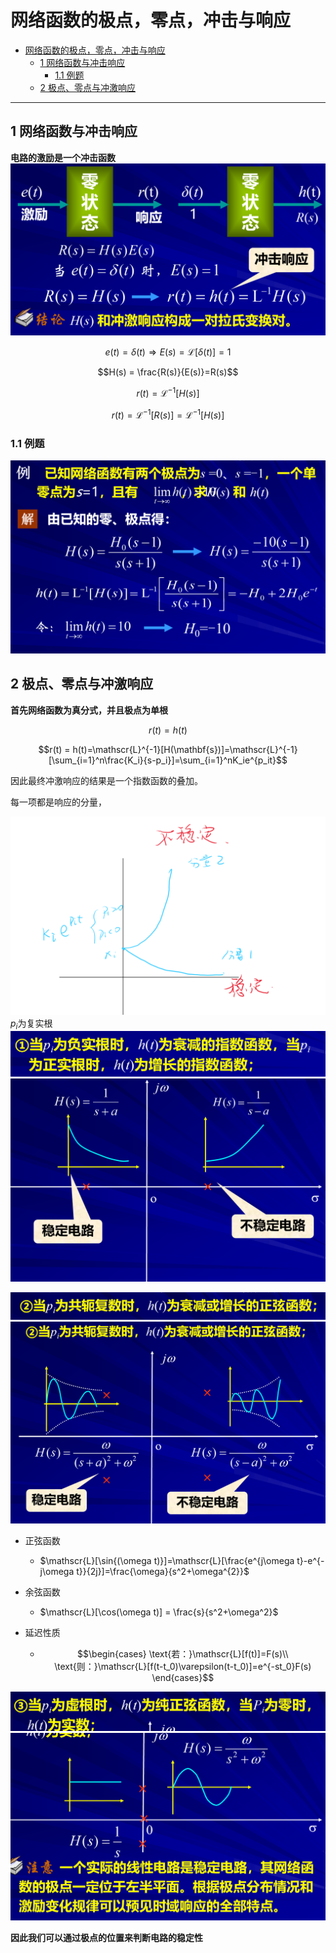 # 网络函数的极点，零点，冲击与响应




<!-- @import "[TOC]" {cmd="toc" depthFrom=1 depthTo=6 orderedList=false} -->

<!-- code_chunk_output -->

- [网络函数的极点，零点，冲击与响应](#网络函数的极点零点冲击与响应)
  - [1 网络函数与冲击响应](#1-网络函数与冲击响应)
    - [1.1 例题](#11-例题)
  - [2 极点、零点与冲激响应](#2-极点-零点与冲激响应)

<!-- /code_chunk_output -->


---

## 1 网络函数与冲击响应 

**电路的激励是一个冲击函数**
![Alt text](image-44.png)

$$e(t)=\delta(t)\Rightarrow E(s) = \mathscr{L}[\delta(t)] = 1 $$

$$H(s) = \frac{R(s)}{E(s)}=R(s)$$



$$r(t) =\mathscr{L}^{-1}[H(s)] $$

$$r(t) = \mathscr{L}^{-1}[R(s)] =\mathscr{L}^{-1}[H(s)] $$

### 1.1 例题  

![Alt text](image-45.png)


## 2 极点、零点与冲激响应

**首先网络函数为真分式，并且极点为单根**

$$r(t) = h(t)$$

$$r(t) = h(t)=\mathscr{L}^{-1}[H(\mathbf{s})]=\mathscr{L}^{-1}[\sum_{i=1}^n\frac{K_i}{s-p_i}]=\sum_{i=1}^nK_ie^{p_it}$$


因此最终冲激响应的结果是一个指数函数的叠加。  

每一项都是响应的分量，

![Alt text](image-46.png)
$p_i$为复实根
![Alt text](image-49.png)
![Alt text](image-47.png)



![Alt text](image-52.png)
![Alt text](image-48.png)

- 正弦函数
   - $\mathscr{L}[\sin{(\omega t)}]=\mathscr{L}[\frac{e^{j\omega t}-e^{-j\omega t}}{2j}]=\frac{\omega}{s^2+\omega^{2}}$
- 余弦函数
   - $\mathscr{L}[\cos(\omega t)] = \frac{s}{s^2+\omega^2}$

- 延迟性质
    - $$\begin{cases}
        \text{若：}\mathscr{L}[f(t)]=F(s)\\
        \text{则：}\mathscr{L}[f(t-t_0)\varepsilon(t-t_0)]=e^{-st_0}F(s)
    \end{cases}$$

![Alt text](image-50.png)
![Alt text](image-51.png)

**因此我们可以通过极点的位置来判断电路的稳定性**

